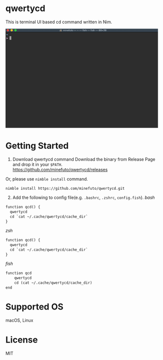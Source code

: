 # qwertycd
This is terminal UI based cd command written in Nim.

<img src="https://github.com/minefuto/qwertycd/blob/master/gif/qwertycd.gif" width="600">

# Getting Started

1. Download qwertycd command
Download the binary from Release Page and drop it in your `$PATH`.
<https://github.com/minefuto/qwertycd/releases>

Or, please use `nimble install` command.
```
nimble install https://github.com/minefuto/qwertycd.git
```

2. Add the following to config file(e.g. `.bashrc`, `.zshrc`, `config.fish`).
*bash*
```
function qcd() {
  qwertycd
  cd `cat ~/.cache/qwertycd/cache_dir`
}
```
*zsh*
```
function qcd() {
  qwertycd
  cd `cat ~/.cache/qwertycd/cache_dir`
}
```
*fish*
```
function qcd
    qwertycd
    cd (cat ~/.cache/qwertycd/cache_dir)
end
```

# Supported OS
macOS, Linux

# License
MIT
